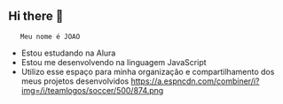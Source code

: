 ## Hi there 👋
       Meu nome é JOAO
- Estou estudando na Alura
- Estou me desenvolvendo na linguagem JavaScript
- Utilizo esse espaço para minha organização e
compartilhamento dos meus projetos desenvolvidos
https://a.espncdn.com/combiner/i?img=/i/teamlogos/soccer/500/874.png
